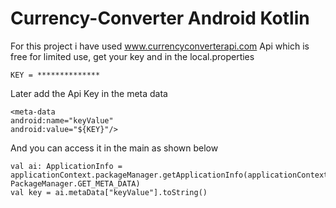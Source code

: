 # Currency-Converter Android Kotlin

For this project i have used www.currencyconverterapi.com Api which is free for limited use, get your key and in the local.properties

```
KEY = **************
```

Later add the Api Key in the meta data
```
<meta-data
android:name="keyValue"
android:value="${KEY}"/>
```            

And you can access it in the main as shown below

```
val ai: ApplicationInfo = applicationContext.packageManager.getApplicationInfo(applicationContext.packageName, PackageManager.GET_META_DATA)
val key = ai.metaData["keyValue"].toString()
```

